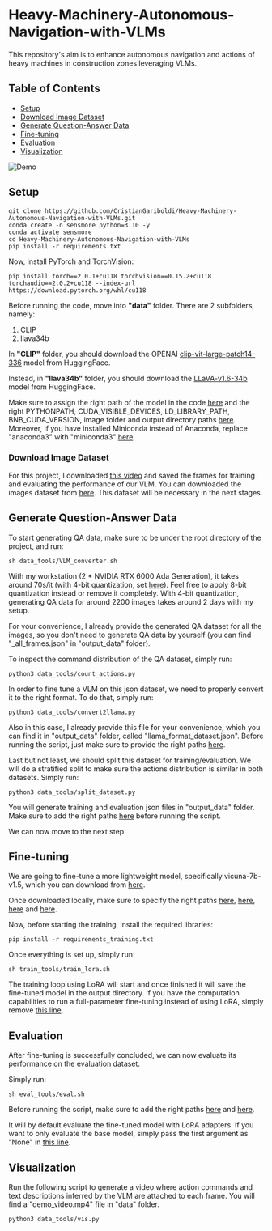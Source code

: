 # Heavy-Machinery-Autonomous-Navigation-with-VLMs
This repository's aim is to enhance autonomous navigation and actions of heavy machines in construction zones leveraging VLMs.

## Table of Contents
- [Setup](#setup)
- [Download Image Dataset](#download-image-dataset)
- [Generate Question-Answer Data](#generate-question-answer-data)
- [Fine-tuning](#fine-tuning)
- [Evaluation](#evaluation)
- [Visualization](#visualization)



![Demo](./imgs/video.gif)

## Setup

```
git clone https://github.com/CristianGariboldi/Heavy-Machinery-Autonomous-Navigation-with-VLMs.git
conda create -n sensmore python=3.10 -y
conda activate sensmore
cd Heavy-Machinery-Autonomous-Navigation-with-VLMs
pip install -r requirements.txt
```

Now, install PyTorch and TorchVision:
```
pip install torch==2.0.1+cu118 torchvision==0.15.2+cu118 torchaudio==2.0.2+cu118 --index-url https://download.pytorch.org/whl/cu118
```

Before running the code, move into **"data"** folder. There are 2 subfolders, namely:

1) CLIP
2) llava34b

In **"CLIP"** folder, you should download the OPENAI [clip-vit-large-patch14-336](https://huggingface.co/openai/clip-vit-large-patch14-336/tree/main) model from HuggingFace.

Instead, in **"llava34b"** folder, you should download the [LLaVA-v1.6-34b](https://huggingface.co/liuhaotian/llava-v1.6-34b/tree/main) model from HuggingFace.

Make sure to assign the right path of the model in the code [here](https://github.com/CristianGariboldi/Heavy-Machinery-Autonomous-Navigation-with-VLMs/blob/main/data_tools/QA_data_generation.py#L24) and the right PYTHONPATH, CUDA_VISIBLE_DEVICES, LD_LIBRARY_PATH, BNB_CUDA_VERSION, image folder and output directory paths [here](https://github.com/CristianGariboldi/Heavy-Machinery-Autonomous-Navigation-with-VLMs/blob/main/data_tools/VLM_converter.sh#L2-L19). Moreover, if you have installed Miniconda instead of Anaconda, replace "anaconda3" with "miniconda3" [here](https://github.com/CristianGariboldi/Heavy-Machinery-Autonomous-Navigation-with-VLMs/blob/main/data_tools/VLM_converter.sh#L16).


### Download Image Dataset

For this project, I downloaded [this video](https://www.youtube.com/watch?v=o5LxOWSQSIk&ab_channel=Gurka) and saved the frames for training and evaluating the performance of our VLM. You can downloaded the images dataset from [here](https://drive.google.com/file/d/1pHnbxObL3RV4dd0LCcmqnf02Gf2rgnEc/view?usp=sharing). This dataset will be necessary in the next stages.


## Generate Question-Answer Data

To start generating QA data, make sure to be under the root directory of the project, and run:

```
sh data_tools/VLM_converter.sh
```

With my workstation (2 * NVIDIA RTX 6000 Ada Generation), it takes around 70s/it (with 4-bit quantization, set [here](https://github.com/CristianGariboldi/Heavy-Machinery-Autonomous-Navigation-with-VLMs/blob/main/data_tools/QA_data_generation.py#L34)). Feel free to apply 8-bit quantization instead or remove it completely. With 4-bit quantization, generating QA data for around 2200 images takes around 2 days with my setup.

For your convenience, I already provide the generated QA dataset for all the images, so you don't need to generate QA data by yourself (you can find "_all_frames.json" in "output_data" folder).

To inspect the command distribution of the QA dataset, simply run:

```
python3 data_tools/count_actions.py
```

In order to fine tune a VLM on this json dataset, we need to properly convert it to the right format. To do that, simply run:

```
python3 data_tools/convert2llama.py
```

Also in this case, I already provide this file for your convenience, which you can find it in "output_data" folder, called "llama_format_dataset.json". Before running the script, just make sure to provide the right paths [here](https://github.com/CristianGariboldi/Heavy-Machinery-Autonomous-Navigation-with-VLMs/blob/main/data_tools/convert2llama.py#L61-L67).

Last but not least, we should split this dataset for training/evaluation. We will do a stratified split to make sure the actions distribution is similar in both datasets. Simply run:

```
python3 data_tools/split_dataset.py
```

You will generate training and evaluation json files in "output_data" folder. Make sure to add the right paths [here](https://github.com/CristianGariboldi/Heavy-Machinery-Autonomous-Navigation-with-VLMs/blob/main/data_tools/split_dataset.py#L89-L92) before running the script.

We can now move to the next step.


## Fine-tuning

We are going to fine-tune a more lightweight model, specifically vicuna-7b-v1.5, which you can download from [here](https://huggingface.co/rb93dett/Senna/tree/main).

Once downloaded locally, make sure to specify the right paths [here](https://github.com/CristianGariboldi/Heavy-Machinery-Autonomous-Navigation-with-VLMs/blob/main/train_tools/train_lora.sh#L3-L5), [here](https://github.com/CristianGariboldi/Heavy-Machinery-Autonomous-Navigation-with-VLMs/blob/main/train_tools/train_lora.sh#L20-L22), [here](https://github.com/CristianGariboldi/Heavy-Machinery-Autonomous-Navigation-with-VLMs/blob/main/train_tools/train_lora.sh#L24-L25) and [here](https://github.com/CristianGariboldi/Heavy-Machinery-Autonomous-Navigation-with-VLMs/blob/main/train_tools/train_lora.sh#L32).

Now, before starting the training, install the required libraries:

```
pip install -r requirements_training.txt
```

Once everything is set up, simply run:

```
sh train_tools/train_lora.sh
```

The training loop using LoRA will start and once finished it will save the fine-tuned model in the output directory.
If you have the computation capabilities to run a full-parameter fine-tuning instead of using LoRA, simply remove [this line](https://github.com/CristianGariboldi/Heavy-Machinery-Autonomous-Navigation-with-VLMs/blob/main/train_tools/train_lora.sh#L26).


## Evaluation

After fine-tuning is successfully concluded, we can now evaluate its performance on the evaluation dataset.

Simply run:

```
sh eval_tools/eval.sh
```

Before running the script, make sure to add the right paths [here](https://github.com/CristianGariboldi/Heavy-Machinery-Autonomous-Navigation-with-VLMs/blob/main/eval_tools/eval.py#L141-L144) and [here](https://github.com/CristianGariboldi/Heavy-Machinery-Autonomous-Navigation-with-VLMs/blob/main/eval_tools/eval.sh#L1-L2).

It will by default evaluate the fine-tuned model with LoRA adapters. If you want to only evaluate the base model, simply pass the first argument as "None" in [this line](https://github.com/CristianGariboldi/Heavy-Machinery-Autonomous-Navigation-with-VLMs/blob/main/eval_tools/eval.py#L148).


## Visualization

Run the following script to generate a video where action commands and text descriptions inferred by the VLM are attached to each frame. You will find a "demo_video.mp4" file in "data" folder.

```
python3 data_tools/vis.py
```
